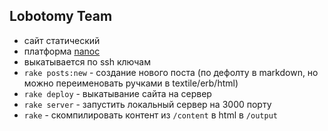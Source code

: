 Lobotomy Team
-------------

* сайт статический
* платформа [nanoc](http://nanoc.stoneship.org/docs/1-introduction/)
* выкатывается по ssh ключам
* `rake posts:new` - создание нового поста (по дефолту в markdown, но можно переименовать ручками в textile/erb/html)
* `rake deploy` - выкатывание сайта на сервер
* `rake server` - запустить локальный сервер на 3000 порту
* `rake` - скомпилировать контент из `/content` в html в `/output`